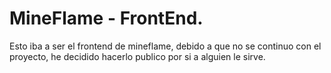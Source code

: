 # MineFlame - FrontEnd.

Esto iba a ser el frontend de mineflame, debido a que no se continuo con el proyecto, he decidido hacerlo publico por si a alguien le sirve.
